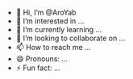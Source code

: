 - 👋 Hi, I’m @AroYab
- 👀 I’m interested in ...
- 🌱 I’m currently learning ...
- 💞️ I’m looking to collaborate on ...
- 📫 How to reach me ...
- 😄 Pronouns: ...
- ⚡ Fun fact: ...

<!---
AroYab/AroYab is a ✨ special ✨ repository because its `README.md` (this file) appears on your GitHub profile.
You can click the Preview link to take a look at your changes.
--->
